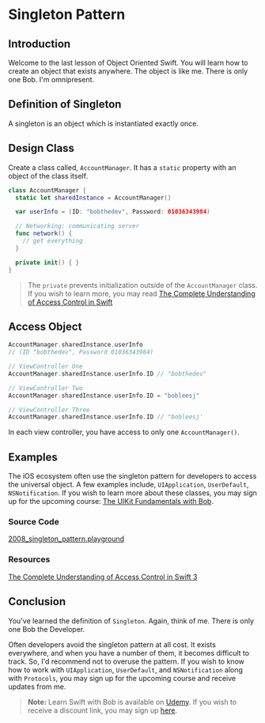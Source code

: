 # Singleton Pattern

## Introduction
Welcome to the last lesson of Object Oriented Swift. You will learn how to create an object that exists anywhere. The object is like me. There is only one Bob. I'm omnipresent.


## Definition of Singleton
A singleton is an object which is instantiated exactly once.

## Design Class
Create a class called, `AccountManager`.  It has a `static` property with an object of the class itself.

```swift
class AccountManager {
  static let sharedInstance = AccountManager()

  var userInfo = (ID: "bobthedev", Password: 01036343984)

  // Networking: communicating server
  func network() {
    // get everything
  }

  private init() { }
}
```

> The `private`  prevents initialization outside of the `AccountManager` class. If you wish to learn more, you may read [The Complete Understanding of Access Control in Swift](https://blog.bobthedeveloper.io/the-complete-understanding-of-access-control-in-swift-3-c1c71f2add0b)

## Access Object

```swift
AccountManager.sharedInstance.userInfo
// (ID "bobthedev", Password 01036343984)

// ViewController One
AccountManager.sharedInstance.userInfo.ID // "bobthedev"

// ViewController Two
AccountManager.sharedInstance.userInfo.ID = "bobleesj"

// ViewController Three
AccountManager.sharedInstance.userInfo.ID // "bobleesj'
```

In each view controller, you have access to only one `AccountManager()`.

## Examples
The iOS ecosystem often use the singleton pattern for developers to access the universal object. A few examples include, `UIApplication`, `UserDefault`, `NSNotification`. If you wish to learn more about these classes, you may sign up for the upcoming course: [The UIKit Fundamentals with Bob](/ABOUT.md#course).

### Source Code
[2008_singleton_pattern.playground](https://www.dropbox.com/sh/dtbnd48v6b4fwah/AAC4JDS6WNe22U4qG3begJioa?dl=0)

### Resources
[The Complete Understanding of Access Control in Swift 3](https://blog.bobthedeveloper.io/the-complete-understanding-of-access-control-in-swift-3-c1c71f2add0b)

## Conclusion
You've learned the definition of `Singleton`. Again, think of me. There is only one Bob the Developer.

Often developers avoid the singleton pattern at all cost. It exists everywhere, and when you have a number of them, it becomes difficult to track. So, I'd recommend not to overuse the pattern. If you wish to know how to work with `UIApplication`, `UserDefault`, and `NSNotification` along with `Protocols`, you may sign up for the upcoming course and receive updates from me.

> **Note:** Learn Swift with Bob is available on [Udemy](https://udemy.com/learn-swift-with-bob/). If you wish to receive a discount link, you may sign up [here](https://goo.gl/RR4K27).
